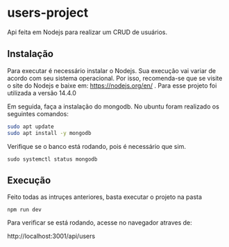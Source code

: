 # users-project
Api feita em Nodejs para realizar um CRUD de usuários.

## Instalação
Para executar é necessário instalar o Nodejs. Sua execução vai variar de acordo com seu sistema operacional. Por isso, recomenda-se que se visite o site do Nodejs e baixe em: https://nodejs.org/en/ . Para esse projeto foi utilizada a versão 14.4.0

Em seguida, faça a instalação do mongodb. No ubuntu foram realizado os seguintes comandos:

```bash
sudo apt update
sudo apt install -y mongodb
```
Verifique se o banco está rodando, pois é necessário que sim.

```
sudo systemctl status mongodb
```

## Execução

Feito todas as intruçes anteriores, basta executar o projeto na pasta

```
npm run dev
```

Para verificar se está rodando, acesse no navegador atraves de:

http://localhost:3001/api/users
